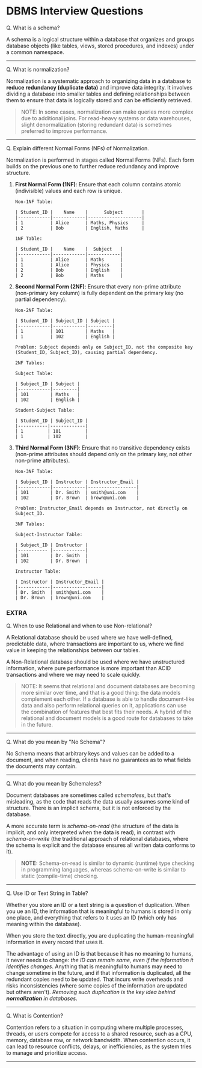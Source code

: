 # DBMS Interview Questions

Q. What is a schema?

A schema is a logical structure within a database that organizes and groups database objects (like tables, views, stored procedures, and indexes) under a common namespace.

---

Q. What is normalization?

Normalization is a systematic approach to organizing data in a database to **reduce redundancy (duplicate data)** and improve data integrity. It involves dividing a database into smaller tables and defining relationships between them to ensure that data is logically stored and can be efficiently retrieved.

> NOTE: In some cases, normalization can make queries more complex due to additional joins. For read-heavy systems or data warehouses, slight denormalization (storing redundant data) is sometimes preferred to improve performance.

---

Q. Explain different Normal Forms (NFs) of Normalization.

Normalization is performed in stages called Normal Forms (NFs). Each form builds on the previous one to further reduce redundancy and improve structure. 

1. **First Normal Form (1NF)**: Ensure that each column contains atomic (indivisible) values and each row is unique.

    ```
    Non-1NF Table:

    | Student_ID |    Name    |      Subject       |
    |------------|------------|--------------------|
    | 1          | Alice      | Maths, Physics     |
    | 2          | Bob        | English, Maths     |

    1NF Table:

    | Student_ID |    Name    |  Subject   |
    |------------|------------|------------|
    | 1          | Alice      | Maths      |
    | 1          | Alice      | Physics    |
    | 2          | Bob        | English    |
    | 2          | Bob        | Maths      |
    ```

2. **Second Normal Form (2NF)**: Ensure that every non-prime attribute (non-primary key column) is fully dependent on the primary key (no partial dependency).

    ```
    Non-2NF Table:

    | Student_ID | Subject_ID | Subject |
    |------------|------------|---------|
    | 1          | 101        | Maths   | 
    | 1          | 102        | English | 

    Problem: Subject depends only on Subject_ID, not the composite key (Student_ID, Subject_ID), causing partial dependency.

    2NF Tables:

    Subject Table:

    | Subject_ID | Subject |
    |------------|---------|
    | 101        | Maths   |
    | 102        | English |

    Student-Subject Table:

    | Student_ID | Subject_ID |
    |-----------|-------------|
    | 1         | 101         |
    | 1         | 102         |
    ```

3. **Third Normal Form (3NF)**: Ensure that no transitive dependency exists (non-prime attributes should depend only on the primary key, not other non-prime attributes).

    ```
    Non-3NF Table:

    | Subject_ID | Instructor | Instructor_Email |
    |------------|------------|------------------|
    | 101        | Dr. Smith  | smith@uni.com    |
    | 102        | Dr. Brown  | brown@uni.com    |

    Problem: Instructor_Email depends on Instructor, not directly on Subject_ID.

    3NF Tables:

    Subject-Instructor Table:

    | Subject_ID | Instructor |
    |----------- |------------|
    | 101        | Dr. Smith  | 
    | 102        | Dr. Brown  | 

    Instructor Table:

    | Instructor | Instructor_Email |
    |------------|------------------|
    | Dr. Smith  | smith@uni.com    |
    | Dr. Brown  | brown@uni.com    |
    ```

### EXTRA


Q. When to use Relational and when to use Non-relational?

A Relational database should be used where we have well-defined, predictable data, where transactions are important to us, where we find value in keeping the relationships between our tables.

A Non-Relational database should be used where we have unstructured information, where pure performance is more important than ACID transactions and where we may need to scale quickly.

> NOTE: It seems that relational and document databases are becoming more similar over time, and that is a good thing: the data models complement each other. If a database is able to handle document-like data and also perform relational queries on it, applications can use the combination of features that best fits their needs. A hybrid of the relational and document models is a good route for databases to take in the future.

---

Q. What do you mean by "No Schema"?

No Schema means that arbitrary keys and values can be added to a document, and when reading, clients have no guarantees as to what fields the documents may contain.

---

Q. What do you mean by Schemaless?

Document databases are sometimes called _schemaless_, but that's misleading, as the code that reads the data usually assumes some kind of structure. There is an implicit schema, but it is not enforced by the database.

A more accurate term is _schema-on-read_ (the structure of the data is implicit, and only interpreted when the data is read), in contrast with _schema-on-write_ (the traditional approach of relational databases, where the schema is explicit and the database ensures all written data conforms to it).

> **NOTE:** Schema-on-read is similar to dynamic (runtime) type checking in programming languages, whereas schema-on-write is similar to static (compile-time) checking.

---

Q. Use ID or Text String in Table?

Whether you store an ID or a text string is a question of duplication. When you ue an ID, the information that is meaningful to humans is stored in only one place, and everything that refers to it uses an ID (which only has meaning within the database).

When you store the text directly, you are duplicating the human-meaningful information in every record that uses it.

The advantage of using an ID is that because it has no meaning to humans, it never needs to change: _the ID can remain same, even if the information it identifies changes_. Anything that is meaningful to humans may need to change sometime in the future, and if that information is duplicated, all the redundant copies need to be updated. That incurs write overheads and risks inconsistencies (where some copies of the information are updated but others aren't). _Removing such duplication is the key idea behind **normalization** in databases_.

---

Q. What is Contention?

Contention refers to a situation in computing where multiple processes, threads, or users compete for access to a shared resource, such as a CPU, memory, database row, or network bandwidth. When contention occurs, it can lead to resource conflicts, delays, or inefficiencies, as the system tries to manage and prioritize access.

---